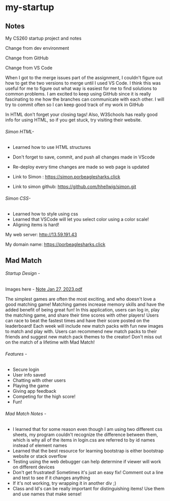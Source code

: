 # my-startup
## Notes
My CS260 startup project and notes

Change from dev environment

Change from GitHub

Change from VS Code

When I got to the merge issues part of the assignment, I couldn't figure out how to get the two versions to merge until I used VS Code. I think this was useful for me to figure out what way is easiest for me to find solutions to common problems. I am excited to keep using GitHub since it is really fascinating to me how the branches can communicate with each other. I will try to commit often so I can keep good track of my work in GitHub

In HTML don't forget your closing tags! Also, W3Schools has really good info for using HTML, so if you get stuck, try visiting their website.

###### Simon HTML-
- Learned how to use HTML structures
- Don't forget to save, commit, and push all changes made in VScode
- Re-deploy every time changes are made so web page is updated
- Link to Simon : https://simon.porbeaglesharks.click

- Link to simon github: https://github.com/hhellwig/simon.git

###### Simon CSS-
- Learned how to style using css
- Learned that VSCode will let you select color using a color scale!
- Aligning items is hard!


My web server: http://13.59.191.43

My domain name: https://porbeaglesharks.click

## Mad Match

###### Startup Design -
Images here -
[Note Jan 27, 2023.pdf](https://github.com/hhellwig/startup/files/10524195/Note.Jan.27.2023.pdf)


The simplest games are often the most exciting, and who doesn't love a good matching game! Matching games increase memory skills and have the added benefit of being great fun! In this application, users can log in, play the matching game, and share their time scores with other players! Users can race to beat the fastest times and have their score posted on the leaderboard! Each week will include new match packs with fun new images to match and play with. Users can recommend new match packs to their friends and suggest new match pack themes to the creator! Don't miss out on the match of a lifetime with Mad Match!

###### Features -
- Secure login
- User info saved
- Chatting with other users
- Playing the game
- Giving app feedback
- Competing for the high score!
- Fun!

###### Mad Match Notes -
- I learned that for some reason even though I am using two different css sheets, my program couldn't recognize the difference between them, which is why all of the items in login.css are referred to by id names instead of element names
- Learned that the best resource for learning bootstrap is either bootstrap website or stack overflow
- Testing using the web debugger can help determine if viewer will work on different devices
- Don't get frustrated! Sometimes it's just an easy fix! Comment out a line and test to see if it changes anything
- If it's not working, try wrapping it in another div ;)
- Class and Id's can be really important for distinguishing items! Use them and use names that make sense!
